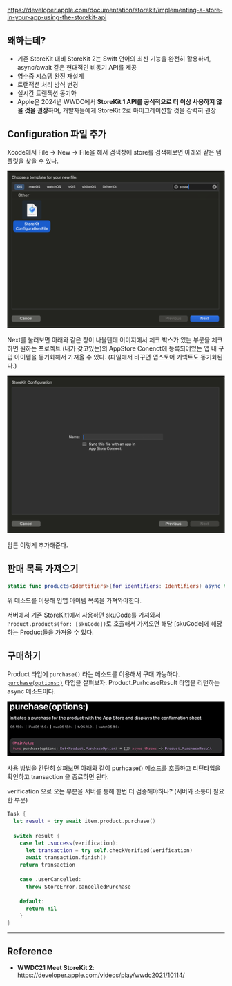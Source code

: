 https://developer.apple.com/documentation/storekit/implementing-a-store-in-your-app-using-the-storekit-api
## 왜하는데?
- 기존 StoreKit 대비 StoreKit 2는 Swift 언어의 최신 기능을 완전히 활용하며, async/await 같은 현대적인 비동기 API를 제공
- 영수증 시스템 완전 재설계
- 트랜잭션 처리 방식 변경
- 실시간 트랜잭션 동기화
- Apple은 2024년 WWDC에서 **StoreKit 1 API를 공식적으로 더 이상 사용하지 않을 것을 권장**하며, 개발자들에게 StoreKit 2로 마이그레이션할 것을 강력히 권장
## Configuration 파일 추가

Xcode에서 File -> New -> File을 해서 검색창에 store를 검색해보면 아래와 같은 템플릿을 찾을 수 있다.

![](iOS/StoreKit2/Resources/Pasted%20image%2020250122161209.png)

Next를 눌러보면 아래와 같은 창이 나올텐데 이미지에서 체크 박스가 있는 부분을 체크하면 원하는 프로젝트 (내가 갖고있는)의 AppStore Conenct에 등록되어있는 앱 내 구입 아이템을 동기화해서 가져올 수 있다. (파일에서 바꾸면 앱스토어 커넥트도 동기화된다.)

![](iOS/StoreKit2/Resources/Pasted%20image%2020250122161320.png)

암튼 이렇게 추가해준다.
## 판매 목록 가져오기

```swift
static func products<Identifiers>(for identifiers: Identifiers) async throws -> [Product] where Identifiers : Collection, Identifiers.Element == String
```

위 메소드를 이용해 인앱 아이템 목록을 가져와야한다.

서버에서 기존 StoreKit1에서 사용하던 skuCode를 가져와서 `Product.products(for: [skuCode])`로 호출해서 가져오면 해당 [skuCode]에 해당하는 Product들을 가져올 수 있다.
## 구매하기

Product 타입에 `purchase()` 라는 메소드를 이용해서 구매 가능하다. [`purchase(options:)`](https://developer.apple.com/documentation/storekit/product/purchase(options:)) 타입을 살펴보자. Product.PurhcaseResult 타입을 리턴하는 async 메소드이다.

![](iOS/StoreKit2/Resources/Pasted%20image%2020250203153358.png)

사용 방법을 간단히 살펴보면 아래와 같이 purhcase() 메소드를 호출하고 리턴타입을 확인하고 transaction 을 종료하면 된다.

verification 으로 오는 부분을 서버를 통해 한번 더 검증해야하나? (서버와 소통이 필요한 부분)

```swift
Task {
  let result = try await item.product.purchase()
            
  switch result {
    case let .success(verification):
      let transaction = try self.checkVerified(verification)
      await transaction.finish()
    return transaction
                
    case .userCancelled:
      throw StoreError.cancelledPurchase
    
    default:
      return nil
    }
}
```

---
## Reference
- **WWDC21 Meet StoreKit 2**: https://developer.apple.com/videos/play/wwdc2021/10114/
